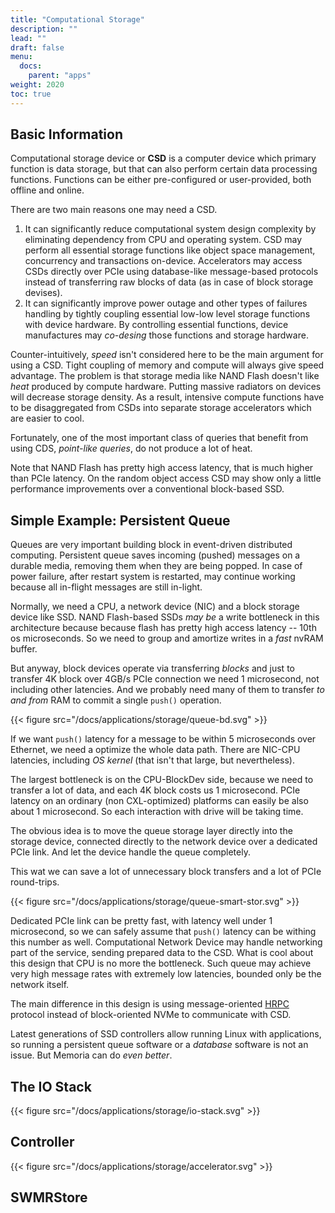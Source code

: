 ```yaml
---
title: "Computational Storage"
description: ""
lead: ""
draft: false
menu: 
  docs:
    parent: "apps"
weight: 2020
toc: true
---
```


## Basic Information

Computational storage device or **CSD** is a computer device which primary function is data storage, but that can also perform certain data processing functions. Functions can be either pre-configured or user-provided, both offline and online.

There are two main reasons one may need a CSD.

1. It can significantly reduce computational system design complexity by eliminating dependency from CPU and operating system. CSD may perform all essential storage functions like object space management, concurrency and transactions on-device. Accelerators may access CSDs directly over PCIe using database-like message-based protocols instead of transferring raw blocks of data (as in case of block storage devises).
1. It can significantly improve power outage and other types of failures handling by tightly coupling essential low-low level storage functions with device hardware. By controlling essential functions, device manufactures may _co-desing_ those functions and storage hardware.

Counter-intuitively, *speed* isn't considered here to be the main argument for using a CSD. Tight coupling of memory and compute will always give speed advantage. The problem is that storage media like NAND Flash doesn't like _heat_ produced by compute hardware. Putting massive radiators on devices will decrease storage density. As a result, intensive compute functions have to be disaggregated from CSDs into separate storage accelerators which are easier to cool.

Fortunately, one of the most important class of queries that benefit from using CDS, _point-like queries_, do not produce a lot of heat. 

Note that NAND Flash has pretty high access latency, that is much higher than PCIe latency. On the random object access CSD may show only a little performance improvements over a conventional block-based SSD.

## Simple Example: Persistent Queue

Queues are very important building block in event-driven distributed computing. Persistent queue saves incoming (pushed) messages on a durable media, removing them when they are being popped. In case of power failure, after restart system is restarted, may continue working because all in-flight messages are still in-light.

Normally, we need a CPU, a network device (NIC) and a block storage device like SSD. NAND Flash-based SSDs _may be_ a write bottleneck in this architecture because because flash has pretty high access latency -- 10th os microseconds. So we need to group and amortize writes in a _fast_ nvRAM buffer. 

But anyway, block devices operate via transferring _blocks_ and just to transfer 4K block over 4GB/s PCIe connection we need 1 microsecond, not including other latencies. And we probably need many of them to transfer _to and from_ RAM to commit a single `push()` operation.

{{< figure src="/docs/applications/storage/queue-bd.svg" >}}

If we want `push()` latency for a message to be within 5 microseconds over Ethernet, we need a optimize the whole data path. There are NIC-CPU latencies, including _OS kernel_ (that isn't that large, but nevertheless). 

The largest bottleneck is on the CPU-BlockDev side, because we need to transfer a lot of data, and each 4K block costs us 1 microsecond. PCIe latency on an ordinary (non CXL-optimized) platforms can easily be also about 1 microsecond. So each interaction with drive will be taking time. 

The obvious idea is to move the queue storage layer directly into the storage device, connected directly to the network device over a dedicated PCIe link. And let the device handle the queue completely. 

This wat we can save a lot of unnecessary block transfers and a lot of PCIe round-trips.

{{< figure src="/docs/applications/storage/queue-smart-stor.svg" >}}

Dedicated PCIe link can be pretty fast, with latency well under 1 microsecond, so we can safely assume that `push()` latency can be withing this number as well. Computational Network Device may handle networking part of the service, sending prepared data to the CSD. What is cool about this design that CPU is no more the bottleneck. Such queue may achieve very high message rates with extremely low latencies, bounded only be the network itself.

The main difference in this design is using message-oriented [HRPC](/docs/overview/hrpc) protocol instead of block-oriented NVMe to communicate with CSD. 

Latest generations of SSD controllers allow running Linux with applications, so running a persistent queue software or a _database_ software is not an issue. But Memoria can do _even better_.

## The IO Stack

{{< figure src="/docs/applications/storage/io-stack.svg" >}}

## Controller

{{< figure src="/docs/applications/storage/accelerator.svg" >}}

## SWMRStore



## 


